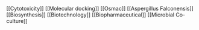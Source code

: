 [[Cytotoxicity]]
[[Molecular docking]]
[[Osmac]]
[[Aspergillus Falconensis]]
[[Biosynthesis]]
[[Biotechnology]]
[[Biopharmaceutical]]
[[Microbial Co-culture]]
